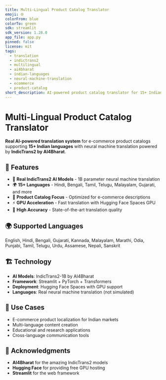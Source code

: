 ```yaml
---
title: Multi-Lingual Product Catalog Translator
emoji: 🌐
colorFrom: blue
colorTo: green
sdk: streamlit
sdk_version: 1.28.0
app_file: app.py
pinned: false
license: mit
tags:
  - translation
  - indictrans2
  - multilingual
  - ai4bharat
  - indian-languages
  - neural-machine-translation
  - ecommerce
  - product-catalog
short_description: AI-powered product catalog translator for 15+ Indian languages using IndicTrans2
---
```


# Multi-Lingual Product Catalog Translator

**Real AI-powered translation system** for e-commerce product catalogs supporting **15+ Indian languages** with neural machine translation powered by **IndicTrans2 by AI4Bharat**.

## 🚀 Features

- 🤖 **Real IndicTrans2 AI Models** - 1B parameter neural machine translation
- 🌍 **15+ Languages** - Hindi, Bengali, Tamil, Telugu, Malayalam, Gujarati, and more
- 📝 **Product Catalog Focus** - Optimized for e-commerce descriptions
- ⚡ **GPU Acceleration** - Fast translation with Hugging Face Spaces GPU
- 🎯 **High Accuracy** - State-of-the-art translation quality

## 🌍 Supported Languages

English, Hindi, Bengali, Gujarati, Kannada, Malayalam, Marathi, Odia, Punjabi, Tamil, Telugu, Urdu, Assamese, Nepali, Sanskrit

## 🏗️ Technology

- **AI Models**: IndicTrans2-1B by AI4Bharat
- **Framework**: Streamlit + PyTorch + Transformers
- **Deployment**: Hugging Face Spaces with GPU support
- **Languages**: Real neural machine translation (not simulated)

## 🎯 Use Cases

- E-commerce product localization for Indian markets
- Multi-language content creation
- Educational and research applications
- Cross-language communication tools

## 🙏 Acknowledgments

- **AI4Bharat** for the amazing IndicTrans2 models
- **Hugging Face** for providing free GPU hosting
- **Streamlit** for the web framework
